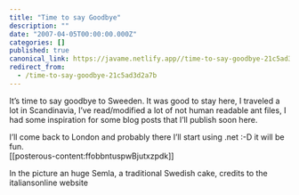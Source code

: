 ```yaml
---
title: "Time to say Goodbye"
description: ""
date: "2007-04-05T00:00:00.000Z"
categories: []
published: true
canonical_link: https://javame.netlify.app//time-to-say-goodbye-21c5ad3d2a7b
redirect_from:
  - /time-to-say-goodbye-21c5ad3d2a7b
---
```


It’s time to say goodbye to Sweeden. It was good to stay here, I traveled a lot in Scandinavia, I’ve read/modified a lot of not human readable ant files, I had some inspiration for some blog posts that I’ll publish soon here.

I’ll come back to London and probably there I’ll start using .net :-D it will be fun.  
[[posterous-content:ffobbntuspwBjutxzpdk]]

In the picture an huge Semla, a traditional Swedish cake, credits to the italiansonline website
